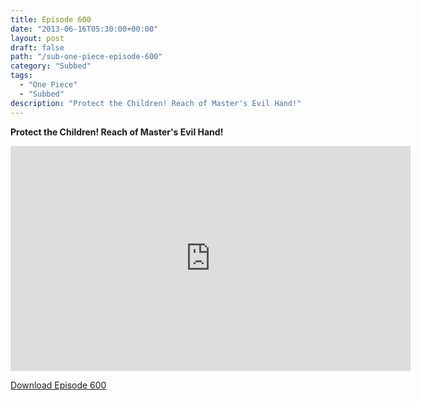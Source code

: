 ```yaml
---
title: Episode 600
date: "2013-06-16T05:30:00+00:00"
layout: post
draft: false
path: "/sub-one-piece-episode-600"
category: "Subbed"
tags:
  - "One Piece"
  - "Subbed"
description: "Protect the Children! Reach of Master's Evil Hand!"
---
```


**Protect the Children! Reach of Master's Evil Hand!**

<iframe width="640" height="360" src="https://www.rapidvideo.com/e/G6FRPFP30V" frameborder="0" marginwidth=0 marginheight=0 scrolling=no allowfullscreen></iframe>

<a href="http://ouo.io/qs/eCodkFEQ?s=https://rapidvid.to/d/https://www.rapidvideo.com/e/G6FRPFP30V">Download Episode 600</a>
